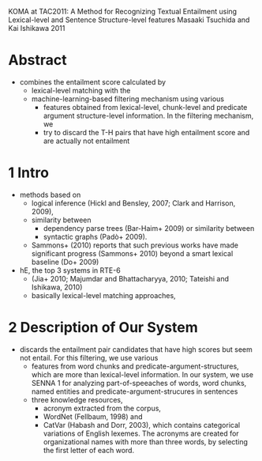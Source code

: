 KOMA at TAC2011: A Method for Recognizing Textual Entailment
  using Lexical-level and Sentence Structure-level features
Masaaki Tsuchida and Kai Ishikawa
2011

# Abstract

* combines the entailment score calculated by
  * lexical-level matching with the
  * machine-learning-based filtering mechanism using various
    * features obtained from lexical-level, chunk-level and predicate argument
      structure-level information. In the filtering mechanism, we
    * try to discard the T-H pairs that have high entailment score and are
      actually not entailment

# 1 Intro

* methods based on
  * logical inference (Hickl and Bensley, 2007; Clark and Harrison, 2009),
  * similarity between
    * dependency parse trees (Bar-Haim+ 2009) or similarity between
    * syntactic graphs (Padò+ 2009).
  * Sammons+ (2010) reports that such previous works have made
    significant progress (Sammons+ 2010) beyond a smart lexical
    baseline (Do+ 2009)
* hE, the top 3 systems in RTE-6
  * (Jia+ 2010; Majumdar and Bhattacharyya, 2010; Tateishi and Ishikawa, 2010)
  * basically lexical-level matching approaches,

# 2 Description of Our System

* discards the entailment pair candidates that have high scores but seem not
  entail.  For this filtering, we use various
  * features from word chunks and predicate-argument-structures, which are more
    than lexical-level information.  In our system, we use SENNA 1 for
    analyzing part-of-speeaches of words, word chunks, named entities and
    predicate-argument-strucures in sentences
  * three knowledge resources,
    * acronym extracted from the corpus,
    * WordNet (Fellbaum, 1998) and
    * CatVar (Habash and Dorr, 2003), which contains categorical variations of
      English lexemes.  The acronyms are created for organizational names with
      more than three words, by selecting the first letter of each word.
